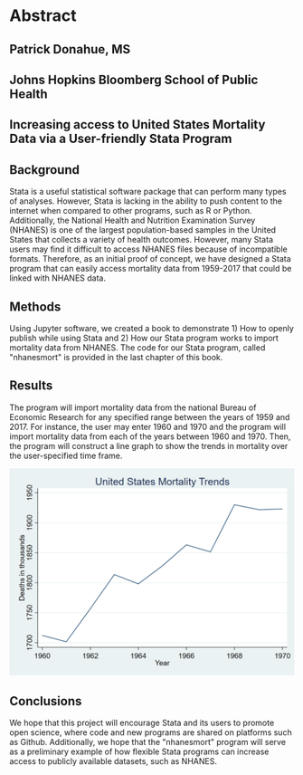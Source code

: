 # Abstract

## Patrick Donahue, MS
## Johns Hopkins Bloomberg School of Public Health

## Increasing access to United States Mortality Data via a User-friendly Stata Program

## Background
Stata is a useful statistical software package that can perform many types of analyses. However, Stata is lacking in the ability to push content to the internet when compared to other programs, such as R or Python. Additionally, the National Health and Nutrition Examination Survey (NHANES) is one of the largest population-based samples in the United States that collects a variety of health outcomes. However, many Stata users may find it difficult to access NHANES files because of incompatible formats. Therefore, as an initial proof of concept, we have designed a Stata program that can easily access mortality data from 1959-2017 that could be linked with NHANES data.

## Methods
Using Jupyter software, we created a book to demonstrate 1) How to openly publish while using Stata and 2) How our Stata program works to import mortality data from NHANES. The code for our Stata program, called "nhanesmort" is provided in the last chapter of this book.

## Results
The program will import mortality data from the national Bureau of Economic Research for any specified range between the years of 1959 and 2017. For instance, the user may enter 1960 and 1970 and the program will import mortality data from each of the years between 1960 and 1970. Then, the program will construct a line graph to show the trends in mortality over the user-specified time frame.

![Figure output](Graph.png)

## Conclusions
We hope that this project will encourage Stata and its users to promote open science, where code and new programs are shared on platforms such as Github. Additionally, we hope that the "nhanesmort" program will serve as a preliminary example of how flexible Stata programs can increase access to publicly available datasets, such as NHANES.